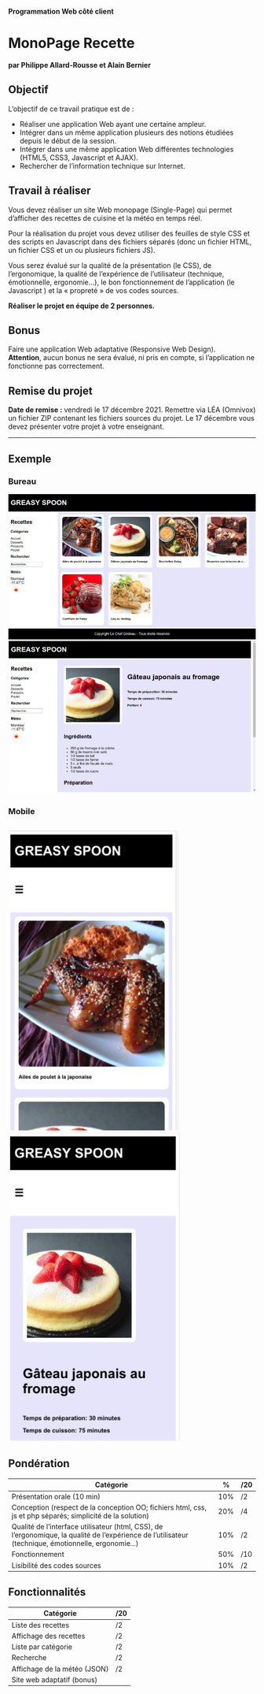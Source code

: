 **Programmation Web côté client**
# MonoPage Recette
**par Philippe Allard-Rousse et Alain Bernier**
## Objectif
L’objectif de ce travail pratique est de :
- Réaliser une application Web ayant une certaine ampleur.
- Intégrer dans un même application plusieurs des notions étudiées depuis le début de la session.
- Intégrer dans une même application Web différentes technologies (HTML5, CSS3, Javascript et AJAX).
- Rechercher de l’information technique sur Internet.

## Travail à réaliser
Vous devez réaliser un site Web monopage (Single-Page) qui permet d’afficher des recettes de cuisine et la météo en temps réel.

Pour la réalisation du projet vous devez utiliser des feuilles de style CSS et des scripts en Javascript dans des fichiers séparés (donc un fichier HTML, un fichier CSS et un ou plusieurs fichiers JS).

Vous serez évalué sur la qualité de la présentation (le CSS), de l’ergonomique, la qualité de l’expérience de l’utilisateur (technique, émotionnelle, ergonomie...), le bon fonctionnement de l’application (le Javascript ) et la « propreté » de vos codes sources.

**Réaliser le projet en équipe de 2 personnes.**

## Bonus
Faire une application Web adaptative (Responsive Web Design).  
**Attention**, aucun bonus ne sera évalué, ni pris en compte, si l’application ne fonctionne pas correctement.

## Remise du projet
**Date de remise :** vendredi le 17 décembre 2021. 
Remettre via LÉA (Omnivox) un fichier ZIP contenant les fichiers sources du projet. 
Le 17 décembre vous devez présenter votre projet à votre enseignant.

---
## Exemple
### Bureau
![Exemple - Vue Principale - Bureau](/doc/images/desktop_livre.png "Exemple Bureau Principale")  
![Exemple - Vue Detail - Bureau](/doc/images/desktop_recette.png "Exemple Bureau Detail")
### Mobile

![Exemple - Vue Principale - Mobile](/doc/images/mobile_livre.png "Exemple Mobile Principale")  
![Exemple - Vue Detail - Mobile](/doc/images/mobile_recette.png "Exemple Mobile Detail")
---

## Pondération
|Catégorie|%|/20|
|---|---|---|
|Présentation orale (10 min) |10%|/2|
|Conception (respect de la conception OO; fichiers html, css, js et php séparés; simplicité de la solution)|20%|/4|
|Qualité de l’interface utilisateur (html, CSS), de l’ergonomique, la qualité de l’expérience de l’utilisateur (technique, émotionnelle, ergonomie...)|10%|/2|
|Fonctionnement|50%|/10|
|Lisibilité des codes sources|10%|/2|

## Fonctionnalités
|Catégorie|/20|
|---|---|
|Liste des recettes|/2|
|Affichage des recettes|/2|
|Liste par catégorie|/2|
|Recherche|/2|
|Affichage de la météo (JSON)|/2|
|Site web adaptatif (bonus)| |

